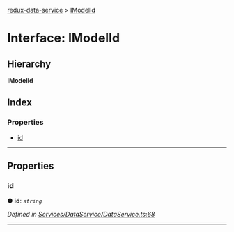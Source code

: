 [redux-data-service](../README.md) > [IModelId](../interfaces/imodelid.md)

# Interface: IModelId

## Hierarchy

**IModelId**

## Index

### Properties

* [id](imodelid.md#id)

---

## Properties

<a id="id"></a>

###  id

**● id**: *`string`*

*Defined in [Services/DataService/DataService.ts:68](https://github.com/Rediker-Software/redux-data-service/blob/5da4ef5/src/Services/DataService/DataService.ts#L68)*

___

